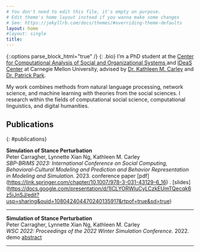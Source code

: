 ```yaml
---
# You don't need to edit this file, it's empty on purpose.
# Edit theme's home layout instead if you wanna make some changes
# See: https://jekyllrb.com/docs/themes/#overriding-theme-defaults
layout: home
#layout: single
title: 
---
```

{::options parse_block_html="true" /}
{: .bio}
I’m a PhD student at the <a href='http://www.casos.cs.cmu.edu/' target='_blank'> Center for Computational Analysis of Social and Organizational Systems </a> and <a href='https://www.cmu.edu/ideas-social-cybersecurity/' target='_blank'>IDeaS Center</a> at Carnegie Mellon University, advised by <a href='http://www.casos.cs.cmu.edu/bios/carley/carley.html' target='_blank'>Dr. Kathleen M. Carley</a> and <a href='https://patpark.org/' target='_blank'>Dr. Patrick Park</a>.

My work combines methods from natural language processing, network science, and machine learning with theories from the social sciences. I research within the fields of computational social science, computational linguistics, and digital humanities.

## Publications
{: #publications}

<div class="publications">

**Simulation of Stance Perturbation**  
Peter Carragher, Lynnette Xian Ng, Kathleen M. Carley  
*SBP-BRiMS 2023: International Conference on Social Computing, Behavioral-Cultural Modeling and Prediction and Behavior Representation in Modeling and Simulation*. 2023.
<span class="badge conference">conference paper</span> [pdf] (https://link.springer.com/chapter/10.1007/978-3-031-43129-6_16) . [slides] (https://docs.google.com/presentation/d/1ICLYORWluCyLCzkEUmTQecqk6z5iJnSJ/edit?usp=sharing&ouid=108042404470240135917&rtpof=true&sd=true)
<hr>


**Simulation of Stance Perturbation**  
Peter Carragher, Lynnette Xian Ng, Kathleen M. Carley  
*WSC 2022: Proceedings of the 2022 Winter Simulation Conference*. 2022.  
<span class="badge demo">demo</span> [abstract](https://informs-sim.org/wsc22papers/265.pdf)
<hr>

</div>